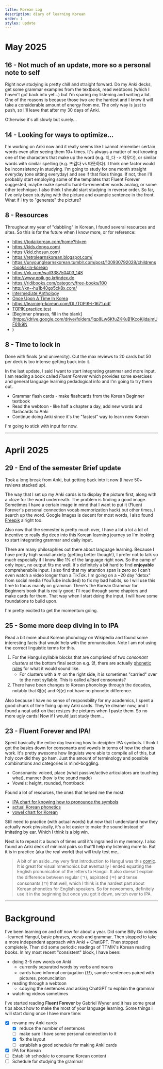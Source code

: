 ```yaml
---
title: Korean Log
description: diary of learning Korean
order: 1
styles: update
---
```


# May 2025

## 16 - Not much of an update, more so a personal note to self

Right now studying is pretty chill and straight forward. Do my Anki decks, get some grammar examples from the textbook, read webtoons (which I haven't got back into yet...) but I'm sparing my listening and writing a lot. One of the reasons is because those two are the hardest and I know it will take a considerable amount of energy from me. The only way is just to push, so I'll leave that after my 30 days of Anki.

Otherwise it's all slowly but surely...

## 14 - Looking for ways to optimize...

I'm working on Anki now and it really seems like I cannot remember certain words even after seeing them 10+ times. It's always a matter of not knowing one of the characters that make up the word (e.g. 지_다 -> 지우다), or similar words with similar spelling (e.g. 뜨겁다 vs 따뜻하다). I think one factor would be inconsistency in studying. I'm going to study for one month straight everyday (one sitting everyday) and see if that fixes things. If not, then I'll probably start employing some of the templates that Fluent Forever suggested, maybe make specific hard-to-remember words analog, or some other technique. I also think I should start studying in reverse order. So far, I've only been studying with the picture and example sentence in the front. What if I try to "generate" the picture?

## 8 - Resources

Throughout my year of "dabbling" in Korean, I found several resources and sites. So this is for the future when I know more, or for reference:

- https://todaikorean.com/home?hl=en
- https://kids.donga.com/
- https://kid.chosun.com/
- https://retrolearnskorean.blogspot.com/
- https://unyounglearnskorean.tumblr.com/post/100930792028/childrens-books-in-korean
- https://vk.com/wall338750403_148
- http://www.epik.go.kr/index.do
- https://ridibooks.com/category/free-books/100
- http://xn--hu1b40go5ck8x.com/
- [Intermediate Anthology](https://psv4.userapi.com/s/v1/d/HLYuVnqkrUxTrn5cedjMBM4VoQFLmI2_KUgZA1DEqEulPx2qqjGyrrpWT6BLKn1OLYEF_SX1MYc2lagwZty4L0cU_Wl7d1Ng5VaEC1jp8iW3EWex/The_Intermediate_Anthology.pdf)
- [Once Upon A Time In Korea](https://psv4.userapi.com/s/v1/d/ai9Uwt4TCuzyMVLPc2UJ5GvDuf5JyGhzBgCZHzjbXL2U1zNpCRrIVKE_kwfzgra6vb7jwmR1q3xsO3b9GhKal6pvBvDi6qP4RtjwYzzX4_hGQQHW/Once_Upon_a_Time_in_Korea.pdf)
- https://learning-korean.com/DL/TOPIK-I-1671.pdf
- [TOPIK practice test](https://drive.google.com/drive/folders/1s6pjS8FS9fMJE3qSNXa3Mid2Yt9w4L4p)
- [Beginner phrases, fill in the blank](https://drive.google.com/drive/folders/1qp8Lw6KfuZKKuB1KcoKjldajmUF01k9N
- )

## 8 - Time to lock in

Done with finals (and university). Cut the max reviews to 20 cards but 50 per deck is too intense getting back into it.

In the last update, I said I want to start integrating grammar and more input. I am reading a book called *Fluent Forever* which provides some exercises and general language learning pedadogical info and I'm going to try them out.

- Grammar flash cards - make flashcards from the Korean Beginner textbook
- Read the webtoon - like half a chapter a day, add new words and flashcards to Anki
- Continue doing Anki since it's the "fastest" way to learn new Korean

I'm going to stick with input for now.

---

# April 2025

## 29 - End of the semester Brief update

Took a long break from Anki, but getting back into it now (I have 50+ reviews stacked up).

The way that I set up my Anki cards is to display the picture first, along with a cloze for the word underneath. The problem is finding a good image. Sometimes I have a certain image in mind that I want to put it (Fluent Forever's personal connection vocab memorization hack) but other times, I search up the word. Google Images is decent for most words, I also found [Freepik](kr.freepik.com) alright too.

Also now that the semester is pretty much over, I have a lot a lot a lot of incentive to really dig deep into this Korean learning journey so I'm looking to start integrating grammar and daily input.

There are many philosophies out there about language learning. Because I have pretty high social anxiety (getting better though!), I prefer not to talk so much especially if I know like 1% of the language right now. So the camp of only input, no output fits me well. It's definitely a bit hard to find **enjoyable** comprehensbile input. I also find that my attention span is zero so I can't even watch a video longer than a TikTok. I'm going on a ~20 day "detox" from social media (YouTube included) to fix my bad habits, so I will use this time to focus mainly on grammar. There's the Korean Grammar for Beginners book that is really good; I'll read through some chapters and make cards for them. That way when I start doing the input, I will have some foundations to build upon.

I'm pretty excited to get the momentum going.

## 25 - Some more deep diving in to IPA

Read a bit more about Korean phonology on Wikipedia and found some interesting facts that would help with the pronunicaiton. Note I am not using the correct linguistic terms for this.

1. For the Hangul syllable blocks that are comprised of two *consonant clusters* at the bottom final section e.g. 앉, there are actually [phonetic rules](https://en.wikipedia.org/wiki/Korean_phonology#:~:text=in%20final%20position.-,Sequence,-%E3%84%B3%0Ags) for what it would sound like.
    - For clusters with a ㅎ on the right side, it is sometimes "carried" over to the next syllable. This is called *elided* consonants?
2. There have been changes to Korean phonology through the decades, notably that 애(ɛ) and 에(e) not have no phonetic difference.

Also because I have no sense of responsbility for my academics, I spent a good chunk of time fixing up my Anki cards. They're cleaner now, and I found a neat add-on that resizes the pictures when I paste them. So no more ugly cards! Now if I would just study them...

## 23 - Fluent Forever and IPA!

Spent basically the entire day learning how to decipher IPA symbols. I think I got the basics down for consonants and vowels in terms of how the charts work. It's pretty awesome how linguists were able to compile all of this, but holy cow did they go ham. Just the amount of terminology and possible combinations and categories is mind-boggling.

- Consonants: voiced, place (what passive/active articulators are touching what), manner (how is the sound made)
- Vowels: height, rounded, front/back

Found a lot of resources, the ones that helped me the most:
- [IPA chart for knowing how to pronounce the symbols](https://www.internationalphoneticassociation.org/IPAcharts/inter_chart_2018/IPA_2018.html)
- [actual Korean phonetics](https://hangul.fun/)
- [vowel chart for Korean](https://i.sstatic.net/HUG0k.png)

Still need to practice (with actual words) but now that I understand how they actually work physically, it's a lot easier to make the sound instead of imitating by ear. Which I think is a big win.

Next is to repeat it a bunch of times until it's ingrained in my memory. I also found an Anki deck of minimal pairs so that'll help my listening more to. But it is in practice (aka the real world) that will truly test me...

> A bit of an aside...my very first introduction to Hangul was this [comic](https://www.ryanestrada.com/learntoreadkoreanin15minutes/). It is great for visual mnemonics but eventually I ended equating the English pronunication of the letters to Hangul. It also doesn't explain the difference between regular (ㄱ), aspirated (ㅋ) and tense consonants (ㄲ) that well, which I think is the hardest part about Korean phonetics for English speakers. So for newcomers, definitely use it in the beginning but once you got it down, switch over to IPA.

---

# Background

I've been learning on and off now for about a year. Did some Billy Go videos - learned Hangul, basic phrases, vocab and grammar. Then stopped to take a more independent approach with Anki + ChatGPT. Then stopped completely. Then did some periodic readings of TTMIK's Korean reading books. In my most recent "consistent" block, I have been:
- doing 3-5 new words on Anki
    - currently separated words by verbs and nouns
    - cards have informal conjugation (요), sample sentences paired with pictures, pronunciation
- reading through a webtoon
    - copying the sentences and asking ChatGPT to explain the grammar
- watching videos sometimes

I've started reading **Fluent Forever** by Gabriel Wyner and it has some great tips about how to make the most of your language learning. Some things I will start doing once I have more time:
- [X] revamp my Anki cards
    - [X] reduce the number of sentences
    - [ ] make sure I have some personal connection to it
    - [X] fix the layout
    - [ ] establish a good schedule for making Anki cards
- [X] IPA for Korean
- [ ] Establish schedule to consume Korean content
- [ ] Schedule for studying the grammar
